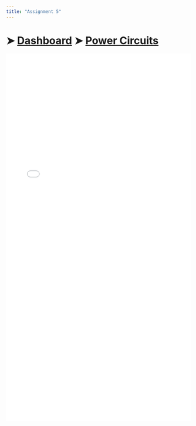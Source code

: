 ```yaml
---
title: "Assignment 5"
---
```


#  ➤ [Dashboard]() ➤ [Power Circuits](Power%20Circuits/Power%20Circuits.md)

<embed src="../../Power Circuits/Assignment 5.pdf" width="100%" height="1000px"  type="application/pdf">